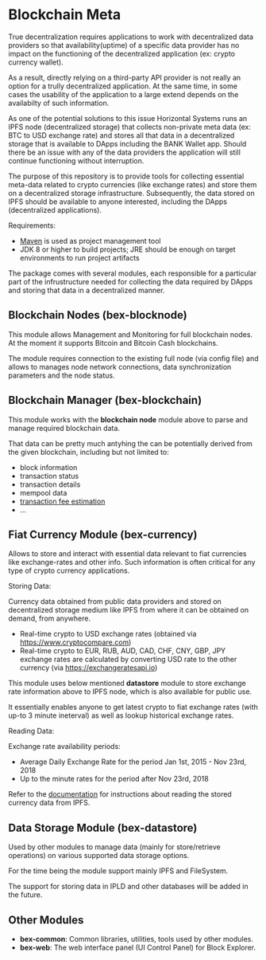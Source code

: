 # Blockchain Meta

True decentralization requires applications to work with decentralized data providers so that availability(uptime) of a specific data provider has no impact on the functioning of the decentralized application (ex: crypto currency wallet).

As a result, directly relying on a third-party API provider is not really an option for a trully decentralized application. At the same time, in some cases the usability of the application to a large extend depends on the availabilty of such information.

As one of the potential solutions to this issue Horizontal Systems runs an IPFS node (decentralized storage) that collects non-private meta data (ex: BTC to USD exchange rate) and stores all that data in a decentralized storage that is available to  DApps including the BANK Wallet app. Should there be an issue with any of the data providers the application will still continue functioning without interruption.

The purpose of this repository is to provide tools for collecting essential meta-data related to crypto currencies (like exchange rates) and store them on a decentralized storage infrastructure. Subsequently, the data stored on IPFS should be available to anyone interested, including the DApps (decentralized applications).

Requirements:

- [Maven](http://maven.apache.org/) is used as project management tool
- JDK 8 or higher to build projects; JRE should be enough on target environments to run project artifacts

The package comes with several modules, each responsible for a particular part of the infrustructure needed for collecting the data required by DApps and storing that data in a decentralized manner.

## Blockchain Nodes (bex-blocknode)

This module allows Management and Monitoring for full blockchain nodes. At the moment it supports Bitcoin and Bitcoin Cash blockchains.

The module requires connection to the existing full node (via config file) and allows to manages node network connections, data synchronization parameters and the node status.
        
## Blockchain Manager (bex-blockchain)

This module works with the **blockchain node** module above to parse and manage required blockchain data. 

That data can be pretty much antyhing the can be potentially derived from the given blockchain, including but not limited to:

- block information
- transaction status
- transaction details
- mempool data
- [transaction fee estimation](https://ipfs.horizontalsystems.xyz/ipns/Qmd4Gv2YVPqs6dmSy1XEq7pQRSgLihqYKL2JjK7DMUFPVz/io-hs/data/docs/block-explorer/bex-blockchain-fee.html)
- ...
 
## Fiat Currency Module (bex-currency)

Allows to store and interact with essential data relevant to fiat currencies like exchange-rates and other info. Such information is often critical for any type of crypto currency applications.

Storing Data:

Currency data obtained from public data providers and stored on decentralized storage medium like IPFS from where it can be obtained on demand, from anywhere.

- Real-time crypto to USD exchange rates (obtained via https://www.cryptocompare.com)
- Real-time crypto to EUR, RUB, AUD, CAD, CHF, CNY, GBP, JPY exchange rates are calculated by converting USD rate to the other currency (via https://exchangeratesapi.io)

This module uses below mentioned **datastore** module to store exchange rate information above to IPFS node, which is also available for public use. 

It essentially enables anyone to get latest crypto to fiat exchange rates (with up-to 3 minute ineterval) as well as lookup historical exchange rates.

Reading Data:

Exchange rate availability periods:

- Average Daily Exchange Rate for the period Jan 1st, 2015 - Nov 23rd, 2018
- Up to the minute rates for the period after Nov 23rd, 2018

Refer to the [documentation](https://ipfs.horizontalsystems.xyz/ipns/Qmd4Gv2YVPqs6dmSy1XEq7pQRSgLihqYKL2JjK7DMUFPVz/io-hs/data/docs/block-explorer/bex-currency.html) for instructions about reading the stored currency data from IPFS.

## Data Storage Module (bex-datastore)

Used by other modules to manage data (mainly for store/retrieve operations) on various supported data storage options. 

For the time being the module support mainly IPFS and FileSystem. 

The support for storing data in IPLD and other databases will be added in the future.
  
## Other Modules
  
- **bex-common**: Common libraries, utilities, tools used by other modules.   
- **bex-web**: The web interface panel (UI Control Panel) for Block Explorer.
